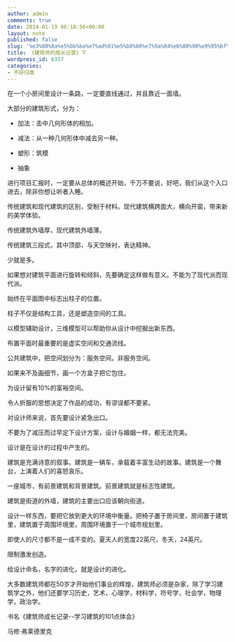 ```yaml
---
author: admin
comments: true
date: 2014-01-19 06:18:56+00:00
layout: note
published: false
slug: '%e3%80%8a%e5%bb%ba%e7%ad%91%e5%b8%88%e7%9a%84%e6%88%90%e9%95%bf%e8%ae%b0%e5%bd%95%e3%80%8b%e4%b8%8b'
title: 《建筑师的成长记录》下
wordpress_id: 6337
categories:
- 不好归类
---
```


在一个小房间里设计一条路，一定要直线通过，并且靠近一面墙。

大部分的建筑形式，分为：



  * 加法：击中几何形体的相加。


  * 减法：从一种几何形体中减去另一种。


  * 塑形：筑模


  * 抽象



进行项目汇报时，一定要从总体的概述开始，千万不要说，好吧，我们从这个入口进去，除非你想让听者入睡。

传统建筑和现代建筑的区别，受制于材料。现代建筑横跨面大，横向开窗，带来新的美学体验。

传统建筑外墙厚，现代建筑外墙薄。

传统建筑三段式，其中顶部，与天空映衬，表达精神。

少就是多。

如果想对建筑平面进行旋转和倾斜，先要确定这样做有意义。不能为了现代派而现代派。

始终在平面图中标志出柱子的位置。

柱子不仅是结构工具，还是塑造空间的工具。

以模型辅助设计，三维模型可以帮助你从设计中挖掘出新东西。

布置平面时最重要的是虚实空间和交通流线。

公共建筑中，把空间划分为：服务空间，非服务空间。

如果来不及画细节，画一个方盒子把它包住。

为设计留有10%的富裕空间。

令人折服的思想决定了作品的成功，有谬误都不要紧。

对设计师来说，首先要设计紧急出口。

不要为了减压而过早定下设计方案，设计与婚姻一样，都无法完美。

设计是在设计的过程中产生的。

建筑是充满诗意的叙事。建筑是一辆车，承载着丰富生动的故事。建筑是一个舞台，上演着人们的喜怒哀乐。

一座城市，有前景建筑和背景建筑。前景建筑就是标志性建筑。

建筑是街道的外墙，建筑的主要出口应该朝向街道。

设计一样东西，要把它放到更大的环境中衡量。把椅子置于房间里，房间置于建筑里，建筑置于周围环境里，周围环境置于一个城市规划里。

即使人的尺寸都不是一成不变的。夏天人的宽度22英尺，冬天，24英尺。

限制激发创造。

给设计命名，名字的进化，就是设计的进化。

大多数建筑师都在50岁才开始他们事业的辉煌，建筑师必须是杂家，除了学习建筑学之外，他们还要学习历史，艺术，心理学，材料学，符号学，社会学，物理学，政治学。

书名《建筑师成长记录--学习建筑的101点体会》

马修·弗莱德里克

 

 

 
